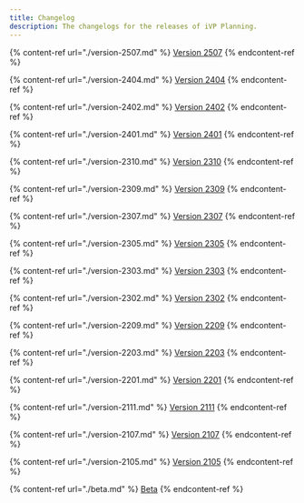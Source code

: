 ```yaml
---
title: Changelog
description: The changelogs for the releases of iVP Planning.
---
```


{% content-ref url="./version-2507.md" %}
[Version 2507](./version-2507.md)
{% endcontent-ref %}

{% content-ref url="./version-2404.md" %}
[Version 2404](./version-2404.md)
{% endcontent-ref %}

{% content-ref url="./version-2402.md" %}
[Version 2402](./version-2402.md)
{% endcontent-ref %}

{% content-ref url="./version-2401.md" %}
[Version 2401](./version-2401.md)
{% endcontent-ref %}

{% content-ref url="./version-2310.md" %}
[Version 2310](./version-2310.md)
{% endcontent-ref %}

{% content-ref url="./version-2309.md" %}
[Version 2309](./version-2309.md)
{% endcontent-ref %}

{% content-ref url="./version-2307.md" %}
[Version 2307](./version-2307.md)
{% endcontent-ref %}

{% content-ref url="./version-2305.md" %}
[Version 2305](./version-2305.md)
{% endcontent-ref %}

{% content-ref url="./version-2303.md" %}
[Version 2303](./version-2303.md)
{% endcontent-ref %}

{% content-ref url="./version-2302.md" %}
[Version 2302](./version-2302.md)
{% endcontent-ref %}

{% content-ref url="./version-2209.md" %}
[Version 2209](./version-2209.md)
{% endcontent-ref %}

{% content-ref url="./version-2203.md" %}
[Version 2203](./version-2203.md)
{% endcontent-ref %}

{% content-ref url="./version-2201.md" %}
[Version 2201](./version-2201.md)
{% endcontent-ref %}

{% content-ref url="./version-2111.md" %}
[Version 2111](./version-2111.md)
{% endcontent-ref %}

{% content-ref url="./version-2107.md" %}
[Version 2107](./version-2107.md)
{% endcontent-ref %}

{% content-ref url="./version-2105.md" %}
[Version 2105](./version-2105.md)
{% endcontent-ref %}

{% content-ref url="./beta.md" %}
[Beta](./beta.md)
{% endcontent-ref %}